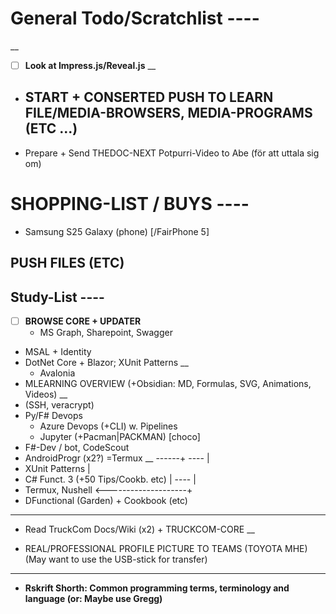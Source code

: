 # General Todo/Scratchlist ----
__
- [ ] **Look at Impress.js/Reveal.js**  __

- ## **START + CONSERTED PUSH TO LEARN FILE/MEDIA-BROWSERS, MEDIA-PROGRAMS (ETC ...)**
- Prepare + Send THEDOC-NEXT Potpurri-Video to Abe (för att uttala sig om)

# SHOPPING-LIST / BUYS ----
- Samsung S25 Galaxy (phone) [/FairPhone 5]

## PUSH FILES (ETC)

## Study-List ----
- [ ] **BROWSE CORE + UPDATER**
  - MS Graph, Sharepoint,  Swagger
- MSAL + Identity
- DotNet Core + Blazor; XUnit Patterns  __
  - Avalonia
- MLEARNING OVERVIEW (+Obsidian: MD, Formulas, SVG, Animations, Videos)  __
- (SSH, veracrypt)
- Py/F# Devops
  - Azure Devops (+CLI) w. Pipelines
  - Jupyter (+Pacman|PACKMAN)  [choco]
- F#-Dev / bot, CodeScout
- AndroidProgr (x2?)  =Termux  __ ------+
----                                    |
- XUnit Patterns                        |
- C# Funct. 3 (+50 Tips/Cookb. etc)     |
----                                    |
- Termux,  Nushell <--------------------+
- DFunctional (Garden) + Cookbook (etc)
----

- Read TruckCom Docs/Wiki (x2) + TRUCKCOM-CORE  __
 
- REAL/PROFESSIONAL PROFILE PICTURE TO TEAMS (TOYOTA MHE)
  (May want to use the USB-stick for transfer)
----
- **Rskrift Shorth: Common programming terms, terminology and language (or: Maybe use Gregg)**